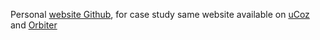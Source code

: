 Personal [website Github](https://sircam-html.github.io/webx/),
for case study same website available on [uCoz](https://cristianhidalgo.do.am/) and [Orbiter](https://webx.orbiter.website/)


